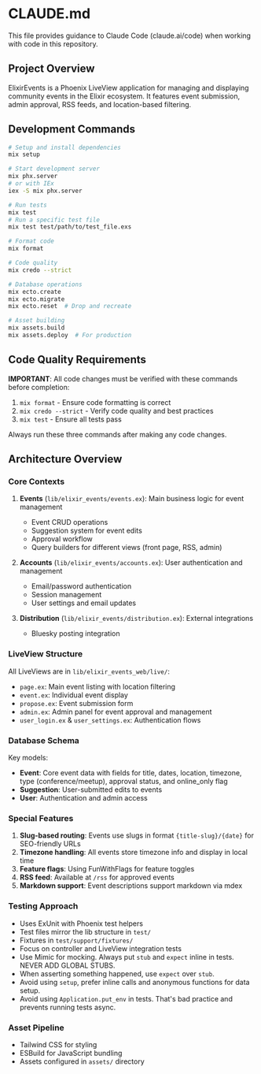 # CLAUDE.md

This file provides guidance to Claude Code (claude.ai/code) when working with code in this repository.

## Project Overview

ElixirEvents is a Phoenix LiveView application for managing and displaying community events in the Elixir ecosystem. It features event submission, admin approval, RSS feeds, and location-based filtering.

## Development Commands

```bash
# Setup and install dependencies
mix setup

# Start development server
mix phx.server
# or with IEx
iex -S mix phx.server

# Run tests
mix test
# Run a specific test file
mix test test/path/to/test_file.exs

# Format code
mix format

# Code quality
mix credo --strict

# Database operations
mix ecto.create
mix ecto.migrate
mix ecto.reset  # Drop and recreate

# Asset building
mix assets.build
mix assets.deploy  # For production
```

## Code Quality Requirements

**IMPORTANT**: All code changes must be verified with these commands before completion:
1. `mix format` - Ensure code formatting is correct
2. `mix credo --strict` - Verify code quality and best practices
3. `mix test` - Ensure all tests pass

Always run these three commands after making any code changes.

## Architecture Overview

### Core Contexts

1. **Events** (`lib/elixir_events/events.ex`): Main business logic for event management
   - Event CRUD operations
   - Suggestion system for event edits
   - Approval workflow
   - Query builders for different views (front page, RSS, admin)

2. **Accounts** (`lib/elixir_events/accounts.ex`): User authentication and management
   - Email/password authentication
   - Session management
   - User settings and email updates

3. **Distribution** (`lib/elixir_events/distribution.ex`): External integrations
   - Bluesky posting integration

### LiveView Structure

All LiveViews are in `lib/elixir_events_web/live/`:
- `page.ex`: Main event listing with location filtering
- `event.ex`: Individual event display
- `propose.ex`: Event submission form
- `admin.ex`: Admin panel for event approval and management
- `user_login.ex` & `user_settings.ex`: Authentication flows

### Database Schema

Key models:
- **Event**: Core event data with fields for title, dates, location, timezone, type (conference/meetup), approval status, and online_only flag
- **Suggestion**: User-submitted edits to events
- **User**: Authentication and admin access

### Special Features

1. **Slug-based routing**: Events use slugs in format `{title-slug}/{date}` for SEO-friendly URLs
2. **Timezone handling**: All events store timezone info and display in local time
3. **Feature flags**: Using FunWithFlags for feature toggles
4. **RSS feed**: Available at `/rss` for approved events
5. **Markdown support**: Event descriptions support markdown via mdex

### Testing Approach

- Uses ExUnit with Phoenix test helpers
- Test files mirror the lib structure in `test/`
- Fixtures in `test/support/fixtures/`
- Focus on controller and LiveView integration tests
- Use Mimic for mocking. Always put `stub` and `expect` inline in tests. NEVER ADD GLOBAL STUBS.
- When asserting something happened, use `expect` over `stub`.
- Avoid using `setup`, prefer inline calls and anonymous functions for data setup.
- Avoid using `Application.put_env` in tests. That's bad practice and prevents running tests async.

### Asset Pipeline

- Tailwind CSS for styling
- ESBuild for JavaScript bundling
- Assets configured in `assets/` directory
